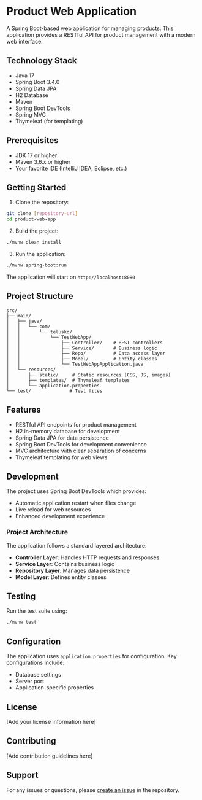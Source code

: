# Product Web Application

A Spring Boot-based web application for managing products. This application provides a RESTful API for product management with a modern web interface.

## Technology Stack

- Java 17
- Spring Boot 3.4.0
- Spring Data JPA
- H2 Database
- Maven
- Spring Boot DevTools
- Spring MVC
- Thymeleaf (for templating)

## Prerequisites

- JDK 17 or higher
- Maven 3.6.x or higher
- Your favorite IDE (IntelliJ IDEA, Eclipse, etc.)

## Getting Started

1. Clone the repository:
```bash
git clone [repository-url]
cd product-web-app
```

2. Build the project:
```bash
./mvnw clean install
```

3. Run the application:
```bash
./mvnw spring-boot:run
```

The application will start on `http://localhost:8080`

## Project Structure

```
src/
├── main/
│   ├── java/
│   │   └── com/
│   │       └── telusko/
│   │           └── TestWebApp/
│   │               ├── Controller/    # REST controllers
│   │               ├── Service/       # Business logic
│   │               ├── Repo/          # Data access layer
│   │               ├── Model/         # Entity classes
│   │               └── TestWebAppApplication.java
│   └── resources/
│       ├── static/     # Static resources (CSS, JS, images)
│       ├── templates/  # Thymeleaf templates
│       └── application.properties
└── test/              # Test files
```

## Features

- RESTful API endpoints for product management
- H2 in-memory database for development
- Spring Data JPA for data persistence
- Spring Boot DevTools for development convenience
- MVC architecture with clear separation of concerns
- Thymeleaf templating for web views

## Development

The project uses Spring Boot DevTools which provides:
- Automatic application restart when files change
- Live reload for web resources
- Enhanced development experience

### Project Architecture

The application follows a standard layered architecture:
- **Controller Layer**: Handles HTTP requests and responses
- **Service Layer**: Contains business logic
- **Repository Layer**: Manages data persistence
- **Model Layer**: Defines entity classes

## Testing

Run the test suite using:
```bash
./mvnw test
```

## Configuration

The application uses `application.properties` for configuration. Key configurations include:
- Database settings
- Server port
- Application-specific properties

## License

[Add your license information here]

## Contributing

[Add contribution guidelines here]

## Support

For any issues or questions, please [create an issue](repository-issues-url) in the repository.